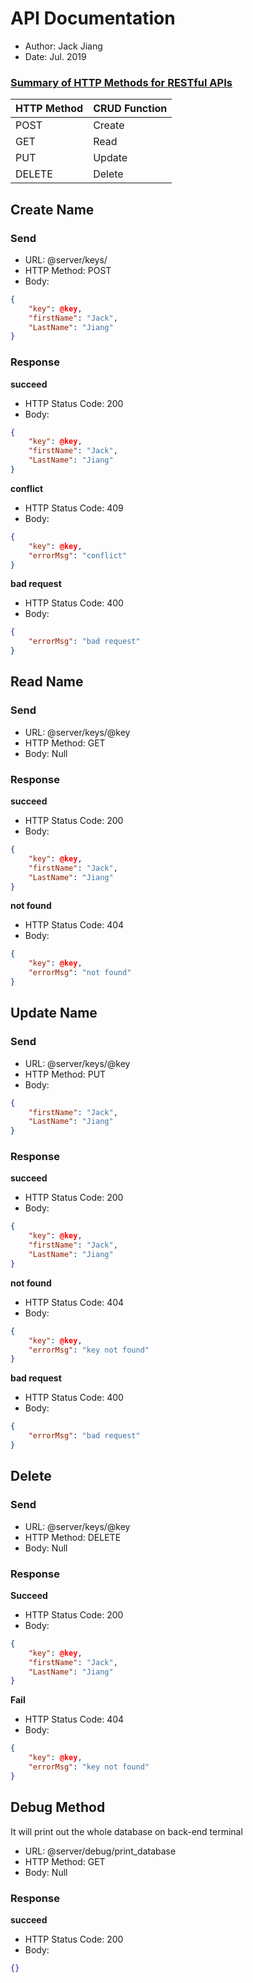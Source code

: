 # API Documentation

- Author: Jack Jiang
- Date: Jul. 2019

### [Summary of HTTP Methods for RESTful APIs](https://restfulapi.net/http-methods/)

| **HTTP Method** | CRUD Function |
| --------------- | ------------- |
| POST            | Create        |
| GET             | Read          |
| PUT             | Update        |
| DELETE          | Delete        |



## Create Name

### Send

- URL: @server/keys/
- HTTP Method: POST
- Body: 

```json
{
    "key": @key,
    "firstName": "Jack",
    "LastName": "Jiang"
}
```

### Response

**succeed**

- HTTP Status Code: 200
- Body:

```json
{
    "key": @key,
    "firstName": "Jack",
    "LastName": "Jiang"
}
```

**conflict**

- HTTP Status Code: 409
- Body:

```json
{
    "key": @key,
    "errorMsg": "conflict"
}
```

**bad request**

- HTTP Status Code: 400
- Body:

```json
{
    "errorMsg": "bad request"
}
```



## Read Name

### Send

- URL: @server/keys/@key
- HTTP Method: GET
- Body: Null

### Response

**succeed**

- HTTP Status Code: 200
- Body:

```json
{
    "key": @key,
    "firstName": "Jack",
    "LastName": "Jiang"
}
```

**not found**

- HTTP Status Code: 404
- Body:

```json
{
    "key": @key,
    "errorMsg": "not found"
}
```



## Update Name

### Send

- URL: @server/keys/@key
- HTTP Method: PUT
- Body: 

```json
{
    "firstName": "Jack",
    "LastName": "Jiang"
}
```

### Response

**succeed**

- HTTP Status Code: 200
- Body:

```json
{
    "key": @key,
    "firstName": "Jack",
    "LastName": "Jiang"
}
```

**not found**

- HTTP Status Code: 404
- Body:

```json
{
    "key": @key,
    "errorMsg": "key not found"
}
```

**bad request**

- HTTP Status Code: 400
- Body:

```json
{
    "errorMsg": "bad request"
}
```




## Delete

### Send

- URL: @server/keys/@key
- HTTP Method: DELETE
- Body: Null

### Response

**Succeed**

- HTTP Status Code: 200
- Body:

```json
{
    "key": @key,
    "firstName": "Jack",
    "LastName": "Jiang"
}
```

**Fail**

- HTTP Status Code: 404
- Body:

```json
{
    "key": @key,
    "errorMsg": "key not found"
}
```



## Debug Method

It will print out the whole database on back-end terminal

- URL: @server/debug/print_database
- HTTP Method: GET
- Body: Null

### Response

**succeed**

- HTTP Status Code: 200
- Body:

```json
{}
```